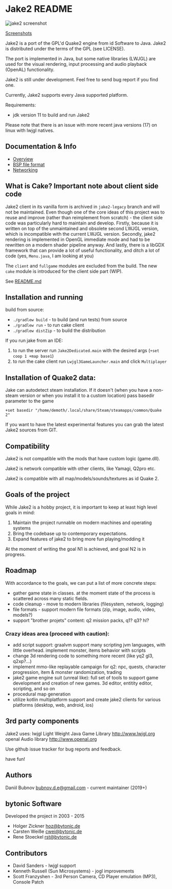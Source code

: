 Jake2 README
============

![jake2 screenshot](info/screenshots/jake2-screenshot-1.png "Jake 2")

[Screenshots](info/screenshots/Screenshots.md)

Jake2 is a port of the GPL'd Quake2 engine from id Software to Java. Jake2 is
distributed under the terms of the GPL (see LICENSE).

The port is implemented in Java, but some native libraries (LWJGL) are used for the
visual rendering, input processing and audio playback (OpenAL) functionality. 

Jake2 is still under development. Feel free to send bug report if you find one.

Currently, Jake2 supports every Java supported platform.

Requirements:

 * jdk version 11 to build and run Jake2

Please note that there is an issue with more recent java versions (17) on linux with lwjgl natives.


Documentation & Info
--------------------
 * [Overview](info/Overview.md)
 * [BSP file format](info/BSP.md)
 * [Networking](info/Networking.md)

What is Cake? Important note about client side code
---------------------------------------------------

Jake2 client in its vanilla form is archived in `jake2-legacy` branch and will not be maintained.
Even though one of the core ideas of this project was to reuse and improve (rather than reimplement from scratch) - 
the client side code was particularly hard to maintain and develop. 
Firstly, because it is written on top of the unmaintained and obsolete second LWJGL version,
which is incompatible with the current LWJGL version.
Secondly, jake2 rendering is implemented in OpenGL immediate mode and had to be rewritten on a modern shader pipeline anyway.
And lastly, there is a libGDX framework that can provide a lot of useful functionality, and ditch a lot of code (yes, `Menu.java`, I am looking at you)

The `client` and `fullgame` modules are excluded from the build. 
The new `cake` module is introduced for the client side part (WIP).

See [README.md](cake/README.md)

Installation and running
------------------------

build from source:
- `./gradlew build` - to build (and run tests) from source
- `./gradlew run` - to run cake client
- `./gradlew distZip` - to build the distribution

If you run jake from an IDE:
  1. to run the server run `Jake2Dedicated.main` with the desired args (`+set coop 1 +map base1`)
  2. to run the cake client run `Lwjgl3GameLauncher.main` and click `Multiplayer`

Installation of Quake2 data:
----------------------------

Jake can autodetect steam installation.
If it doesn't (when you have a non-steam version or when you install it to a custom location) pass basedir parameter to the game

`+set basedir "/home/demoth/.local/share/Steam/steamapps/common/Quake 2"`

If you want to have the latest experimental features you can grab the latest
Jake2 sources from GIT.

Compatibility
-------------

Jake2 is not compatible with the mods that have custom logic (game.dll).

Jake2 is network compatible with other clients, like Yamagi, Q2pro etc.

Jake2 is compatible with all map/models/sounds/textures as id Quake 2.

Goals of the project
--------------------

While Jake2 is a hobby project, it is important to keep at least high level goals in mind:

  1. Maintain the project runnable on modern machines and operating systems
  2. Bring the codebase up to contemporary expectations.
  3. Expand features of jake2 to bring more fun playing/modding it

At the moment of writing the goal N1 is achieved, and goal N2 is in progress.

Roadmap
-------

With accordance to the goals, we can put a list of more concrete steps:

  * gather game state in classes. at the moment state of the process is scattered across many static fields.
  * code cleanup - move to modern libraries (filesystem, network, logging)
  * file formats - support modern file formats (zip, image, audio, video, models?)
  * support "brother projets" content: q2 mission packs, q1? q3? hl?

### Crazy ideas area (proceed with caution):

  * add script support: graalvm support many scripting jvm languages, with little overhead. implement monster, items behavior with scripts
  * change 3d rendering code to something more recent (like yq2 gl3, q2xp?...)
  * implement mmo-like replayable campaign for q2:
 npc, quests, character progression, item & monster randomization, trading
  * jake2 game engine suit (unreal like):
full set of tools to support game development and creation of new games.
3d editor, entitity editor, scripting, and so on
  * procedural map generation
  * utilize kotlin multiplatform support and create jake2 clients for various platforms (desktop, web, android, ios)

3rd party components
--------------------

Jake2 uses:
lwjgl    Light Weight Java Game Library http://www.lwjgl.org
openal   Audio library                  http://www.openal.org

Use github issue tracker for bug reports and feedback.

have fun!

Authors
-------
Daniil Bubnov <bubnov.d.e@gmail.com> - current maintainer (2019+)

## bytonic Software
Developed the project in 2003 - 2015
 * Holger Zickner <hoz@bytonic.de>
 * Carsten Weiße <cwei@bytonic.de>
 * Rene Stoeckel  <rst@bytonic.de>

## Contributors

 * David Sanders - lwjgl support
 * Kenneth Russell	(Sun Microsystems) - jogl improvements
 * Scott Franzyshen	- 3rd Person Camera, CD Player emulation (MP3), Console Patch
